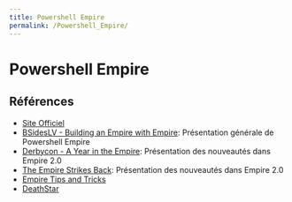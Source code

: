 ```yaml
---
title: Powershell Empire
permalink: /Powershell_Empire/
---
```


# Powershell Empire

Références
----------

-   [Site Officiel](http://www.powershellempire.com/)
-   [BSidesLV - Building an Empire with Empire](https://www.youtube.com/watch?v=Pq9t59w0mUI): Présentation générale de Powershell Empire
-   [Derbycon - A Year in the Empire](https://www.youtube.com/watch?v=ngvHshHCt_8): Présentation des nouveautés dans Empire 2.0
-   [The Empire Strikes Back](http://www.harmj0y.net/blog/empire/the-empire-strikes-back/): Présentation des nouveautés dans Empire 2.0
-   [Empire Tips and Tricks](https://enigma0x3.net/2015/08/26/empire-tips-and-tricks/)
-   [DeathStar](https://github.com/byt3bl33d3r/DeathStar)
